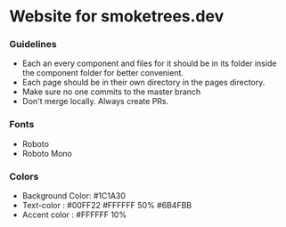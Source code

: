 # Website for smoketrees.dev

### Guidelines

  * Each an every component and files for it should be in its folder
    inside the component folder for better convenient.
  * Each page should be in their own directory in the pages directory.
  * Make sure no one commits to the master branch
  * Don't merge locally. Always create PRs.
  
### Fonts
  * Roboto
  * Roboto Mono

### Colors

  * Background Color: #1C1A30
  * Text-color :  #00FF22
                  #FFFFFF 50%
                  #6B4FBB
  * Accent color : #FFFFFF 10%
